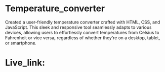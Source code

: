 # Temperature_converter
Created a user-friendly temperature converter crafted with HTML, CSS, and JavaScript. This sleek and responsive tool seamlessly adapts to various devices, allowing users to effortlessly convert temperatures from Celsius to Fahrenheit or vice versa, regardless of whether they're on a desktop, tablet, or smartphone.

# Live_link:
